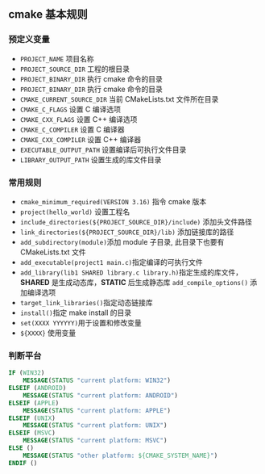 ## cmake 基本规则

### 预定义变量

- `PROJECT_NAME` 项目名称
- `PROJECT_SOURCE_DIR` 工程的根目录
- `PROJECT_BINARY_DIR` 执行 cmake 命令的目录
- `PROJECT_BINARY_DIR` 执行 cmake 命令的目录
- `CMAKE_CURRENT_SOURCE_DIR` 当前 CMakeLists.txt 文件所在目录
- `CMAKE_C_FLAGS` 设置 C 编译选项
- `CMAKE_CXX_FLAGS` 设置 C++ 编译选项
- `CMAKE_C_COMPILER` 设置 C 编译器
- `CMAKE_CXX_COMPILER` 设置 C++ 编译器
- `EXECUTABLE_OUTPUT_PATH` 设置编译后可执行文件目录
- `LIBRARY_OUTPUT_PATH` 设置生成的库文件目录

### 常用规则

- `cmake_minimum_required(VERSION 3.16)` 指令 cmake 版本
- `project(hello_world)` 设置工程名
- `include_directories(${PROJECT_SOURCE_DIR}/include)` 添加头文件路径
- `link_directories(${PROJECT_SOURCE_DIR}/lib)` 添加链接库的路径
- `add_subdirectory(module)`添加 module 子目录, 此目录下也要有 CMakeLists.txt 文件
- `add_executable(project1 main.c)`指定编译的可执行文件
- `add_library(lib1 SHARED library.c library.h)`指定生成的库文件，**SHARED** 是生成动态库，**STATIC** 后生成静态库 `add_compile_options()` 添加编译选项
- `target_link_libraries()`指定动态链接库
- `install()`指定 make install 的目录
- `set(XXXX YYYYYY)`用于设置和修改变量
- `${XXXX}` 使用变量

### 判断平台

```cmake
IF (WIN32)
    MESSAGE(STATUS "current platform: WIN32")
ELSEIF (ANDROID)
    MESSAGE(STATUS "current platform: ANDROID")
ELSEIF (APPLE)
    MESSAGE(STATUS "current platform: APPLE")
ELSEIF (UNIX)
    MESSAGE(STATUS "current platform: UNIX")
ELSEIF (MSVC)
    MESSAGE(STATUS "current platform: MSVC")
ELSE ()
    MESSAGE(STATUS "other platform: ${CMAKE_SYSTEM_NAME}")
ENDIF ()
```
